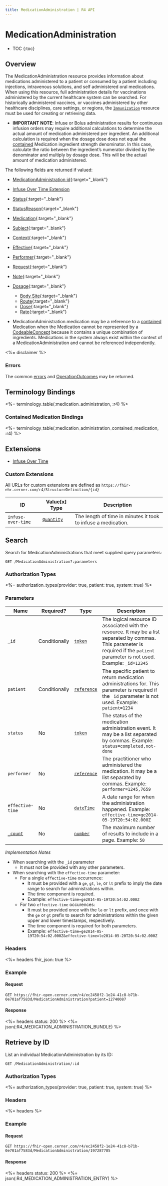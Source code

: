 ```yaml
---
title: MedicationAdministration | R4 API
---
```


# MedicationAdministration

* TOC
{:toc}

## Overview

The MedicationAdministration resource provides information about medications administered to a patient or consumed by a patient including injections, intravenous solutions, and self administered oral medications. 
When using this resource, full administration details for vaccinations administered by the current healthcare system can be searched. For historically administered vaccines, or vaccines administered by other healthcare disciplines, care settings, or regions, the [`Immunization`] resource must be used for creating or retrieving data.

* **IMPORTANT NOTE**: Infuse or Bolus administration results for continuous infusion orders may require additional calculations to determine the actual amount of medication administered per ingredient. An additional calculation is required when the dosage dose does not equal the [contained] Medication ingredient strength denominator. In this case, calculate the ratio between the ingredient’s numerator divided by the denominator and multiply by dosage dose. This will be the actual amount of medication administered.

The following fields are returned if valued:

* [MedicationAdministration id]( https://hl7.org/fhir/r4/resource-definitions.html#Resource.id){:target="_blank"}
* [Infuse Over Time Extension](#custom-extensions)
* [Status](https://hl7.org/fhir/r4/medicationadministration-definitions.html#MedicationAdministration.status){:target="_blank"}
* [StatusReason](https://hl7.org/fhir/r4/medicationadministration-definitions.html#MedicationAdministration.statusReason){:target="_blank"}
* [Medication](https://hl7.org/fhir/r4/medicationadministration-definitions.html#MedicationAdministration.medication_x_){:target="_blank"}
* [Subject](https://hl7.org/fhir/r4/medicationadministration-definitions.html#MedicationAdministration.subject){:target="_blank"}
* [Context](https://hl7.org/fhir/r4/medicationadministration-definitions.html#MedicationAdministration.context){:target="_blank"}
* [Effective](https://hl7.org/fhir/r4/medicationadministration-definitions.html#MedicationAdministration.effective_x_){:target="_blank"}
* [Performer](https://hl7.org/fhir/r4/medicationadministration-definitions.html#MedicationAdministration.performer){:target="_blank"}
* [Request](https://hl7.org/fhir/r4/medicationadministration-definitions.html#MedicationAdministration.request){:target="_blank"}
* [Note](https://hl7.org/fhir/r4/medicationadministration-definitions.html#MedicationAdministration.note){:target="_blank"}
* [Dosage](https://hl7.org/fhir/r4/medicationadministration-definitions.html#MedicationAdministration.dosage){:target="_blank"}
  * [Body Site](https://hl7.org/fhir/r4/medicationadministration-definitions.html#MedicationAdministration.dosage.site ){:target="_blank"}
  * [Route](https://hl7.org/fhir/r4/medicationadministration-definitions.html#MedicationAdministration.dosage.route){:target="_blank"}
  * [Dose](https://hl7.org/fhir/r4/medicationadministration-definitions.html#MedicationAdministration.dosage.dose){:target="_blank"}
  * [Rate](https://hl7.org/fhir/r4/medicationadministration-definitions.html#MedicationAdministration.dosage.rate){:target="_blank"}

* MedicationAdministration.medication may be a reference to a [contained] Medication when the Medication cannot be represented by a [CodeableConcept] because it contains a unique combination of ingredients. Medications in the system always exist within the context of a MedicationAdministration and cannot be referenced independently.


<%= disclaimer %>

### Errors

The common [errors] and [OperationOutcomes] may be returned.

## Terminology Bindings

<%= terminology_table(:medication_administration, :r4) %>

### Contained Medication Bindings

<%= terminology_table(:medication_administration_contained_medication, :r4) %>

## Extensions

* [Infuse Over Time]

### Custom Extensions

All URLs for custom extensions are defined as `https://fhir-ehr.cerner.com/r4/StructureDefinition/{id}`

 ID                 | Value\[x] Type                                                | Description
--------------------|---------------------------------------------------------------|--------------------------------------------------------------
 `infuse-over-time` | [`Quantity`](https://hl7.org/fhir/r4/datatypes.html#quantity) | The length of time in minutes it took to infuse a medication.

## Search

Search for MedicationAdministrations that meet supplied query parameters:

    GET /MedicationAdministration?:parameters

### Authorization Types

<%= authorization_types(provider: true, patient: true, system: true) %>

### Parameters

 Name             | Required?     | Type          | Description
------------------|---------------|---------------|------------------------------------------------------------------------------------------------------------------------------------------------------------------------------------
 `_id`            | Conditionally | [`token`]     | The logical resource ID associated with the resource. It may be a list separated by commas. This parameter is required if the `patient` parameter is not used. Example: `_id=12345`
 `patient`        | Conditionally | [`reference`] | The specific patient to return medication administrations for. This parameter is required if the `_id` parameter is not used. Example: `patient=1234`
 `status`         | No            | [`token`]     | The status of the medication administration event. It may be a list separated by commas. Example: `status=completed,not-done`
 `performer`      | No            | [`reference`] | The practitioner who administered the medication. It may be a list separated by commas. Example: `performer=1245,7659`
 `effective-time` | No            | [`dateTime`]  | A date range for when the administration happened. Example: `effective-time=ge2014-05-19T20:54:02.000Z`
 [`_count`]       | No            | [`number`]    | The maximum number of results to include in a page. Example: `50`

_Implementation Notes_

- When searching with the `_id` parameter
  - It must not be provided with any other parameters.
- When searching with the `effective-time` parameter:
  - For a single `effective-time` occurrence:
    - It must be provided with a `ge`, `gt`, `le`, or `lt` prefix to imply the date range to search for administrations within.
    - The time component is required.
    - Example: `effective-time=ge2014-05-19T20:54:02.000Z`
  - For two `effective-time` occurences: 
    - It must be provided once with the `le` or `lt` prefix, and once with the `ge` or `gt` prefix to search for administrations within the given upper and lower timestamps, respectively.
    - The time component is required for both parameters.
    - Example: `effective-time=ge2014-05-19T20:54:02.000Z&effective-time=le2014-05-20T20:54:02.000Z`

### Headers

<%= headers fhir_json: true %>

### Example

#### Request

    GET https://fhir-open.cerner.com/r4/ec2458f2-1e24-41c8-b71b-0e701af7583d/MedicationAdministration?patient=12740087

#### Response

<%= headers status: 200 %>
<%= json(:R4_MEDICATION_ADMINISTRATION_BUNDLE) %>

## Retrieve by ID

List an individual MedicationAdministration by its ID:

    GET /MedicationAdministration/:id

### Authorization Types

<%= authorization_types(provider: true, patient: true, system: true) %>

### Headers

<%= headers %>

### Example

#### Request

    GET https://fhir-open.cerner.com/r4/ec2458f2-1e24-41c8-b71b-0e701af7583d/MedicationAdministration/197287785

#### Response

<%= headers status: 200 %>
<%= json(:R4_MEDICATION_ADMINISTRATION_ENTRY) %>

[`reference`]: http://hl7.org/fhir/R4/search.html#reference
[`token`]: http://hl7.org/fhir/R4/search.html#token
[`date`]: http://hl7.org/fhir/R4/search.html#date
[`dateTime`]: https://hl7.org/fhir/r4/datatypes.html#dateTime
[`_count`]: http://hl7.org/fhir/R4/search.html#count
[`number`]: http://hl7.org/fhir/R4/search.html#number
[CodeableConcept]: http://hl7.org/fhir/R4/datatypes.html#codeableconcept
[contained]: http://hl7.org/fhir/R4/references.html#contained
[errors]: ../../../#client-errors
[OperationOutcomes]: ../../../#operation-outcomes
[Infuse Over Time]: #custom-extensions
[`Immunization`]: ../immunization/#overview
